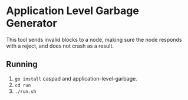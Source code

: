 # Application Level Garbage Generator
This tool sends invalid blocks to a node, making sure the node responds with a reject, and does not crash as a result.

## Running
 1. `go install` caspad and application-level-garbage.
 2. `cd run`
 3. `./run.sh`


